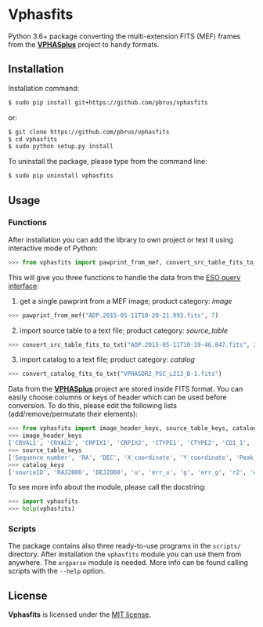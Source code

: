 # Vphasfits

Python 3.6+ package converting the multi-extension FITS (MEF) frames from the [**VPHASplus**](http://www.vphasplus.org) project to handy formats.

## Installation

Installation command:
```bash
$ sudo pip install git+https://github.com/pbrus/vphasfits
```
or:
```bash
$ git clone https://github.com/pbrus/vphasfits
$ cd vphasfits
$ sudo python setup.py install
```

To uninstall the package, please type from the command line:
 ```bash
$ sudo pip uninstall vphasfits
```

## Usage
### Functions

After installation you can add the library to own project or test it using interactive mode of Python:
```python
>>> from vphasfits import pawprint_from_mef, convert_src_table_fits_to_txt, convert_catalog_fits_to_txt
```
This will give you three functions to handle the data from the [ESO query interface](http://archive.eso.org/wdb/wdb/adp/phase3_main/form?phase3_collection=VPHASplus&release_tag=3):

1. get a single pawprint from a MEF image; product category: *image*
```python
>>> pawprint_from_mef("ADP.2015-05-11T10-20-21.993.fits", 7)
```
2. import source table to a text file; product category: *source_table*
```python
>>> convert_src_table_fits_to_txt("ADP.2015-05-11T10-19-46.847.fits", 23)
```
3. import catalog to a text file; product category: *catalog*
```python
>>> convert_catalog_fits_to_txt("VPHASDR2_PSC_L213_B-1.fits")
```

Data from the [**VPHASplus**](http://www.vphasplus.org) project are stored inside FITS format. You can easily choose columns or keys of header which can be used before conversion. To do this, please edit the following lists (add/remove/permutate their elements):
```python
>>> from vphasfits import image_header_keys, source_table_keys, catalog_keys
>>> image_header_keys
['CRVAL1', 'CRVAL2', 'CRPIX1', 'CRPIX2', 'CTYPE1', 'CTYPE2', 'CD1_1', 'CD2_1', 'CD1_2', 'CD2_2', 'RAZP02', 'DECZP02', 'STDCRMS', 'WCSPASS']
>>> source_table_keys
['Sequence_number', 'RA', 'DEC', 'X_coordinate', 'Y_coordinate', 'Peak_height', 'Peak_height_err', 'Aper_flux_3', 'Aper_flux_3_err']
>>> catalog_keys
['sourceID', 'RAJ2000', 'DEJ2000', 'u', 'err_u', 'g', 'err_g', 'r2', 'err_r2', 'ha', 'err_ha', 'r', 'err_r', 'i', 'err_i']
```
To see more info about the module, please call the docstring:
```python
>>> import vphasfits
>>> help(vphasfits)
```

### Scripts

The package contains also three ready-to-use programs in the `scripts/` directory. After installation the `vphasfits` module you can use them from anywhere. The `argparse` module is needed. More info can be found calling scripts with the `--help` option.

## License

**Vphasfits** is licensed under the [MIT license](http://opensource.org/licenses/MIT).
